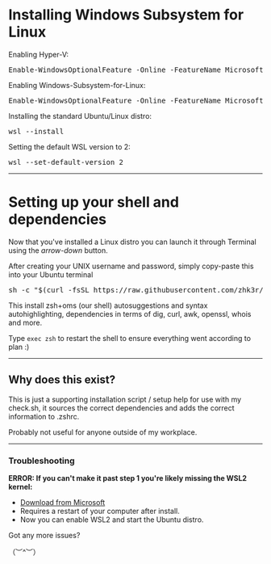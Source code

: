 # Installing Windows Subsystem for Linux

Enabling Hyper-V:

<pre lang="shell">
Enable-WindowsOptionalFeature -Online -FeatureName Microsoft-Hyper-V -All
</pre>

Enabling Windows-Subsystem-for-Linux:

<pre lang="shell">
Enable-WindowsOptionalFeature -Online -FeatureName Microsoft-Windows-Subsystem-Linux
</pre>

Installing the standard Ubuntu/Linux distro:

<pre lang="shell">
wsl --install
</pre>

Setting the default WSL version to 2:

<pre lang="shell">
wsl --set-default-version 2
</pre>

---

# Setting up your shell and dependencies

Now that you've installed a Linux distro you can launch it through Terminal using the *arrow-down* button.

After creating your UNIX username and password, simply copy-paste this into your Ubuntu terminal

<pre lang="bash">
sh -c "$(curl -fsSL https://raw.githubusercontent.com/zhk3r/wsl/master/ubuntu.sh)"
</pre>

This install zsh+oms (our shell) autosuggestions and syntax autohighlighting, dependencies in terms of dig, curl, awk, openssl, whois and more.

Type ```exec zsh``` to restart the shell to ensure everything went according to plan :)

---

## Why does this exist?

This is just a supporting installation script / setup help for use with my check.sh, it sources the correct dependencies and adds the correct information to .zshrc. 

Probably not useful for anyone outside of my workplace.

---

### Troubleshooting

**ERROR: If you can't make it past step 1 you're likely missing the WSL2 kernel:**
- [Download from Microsoft](https://wslstorestorage.blob.core.windows.net/wslblob/wsl_update_x64.msi)
- Requires a restart of your computer after install.
- Now you can enable WSL2 and start the Ubuntu distro.

Got any more issues? 

（︶^︶）
